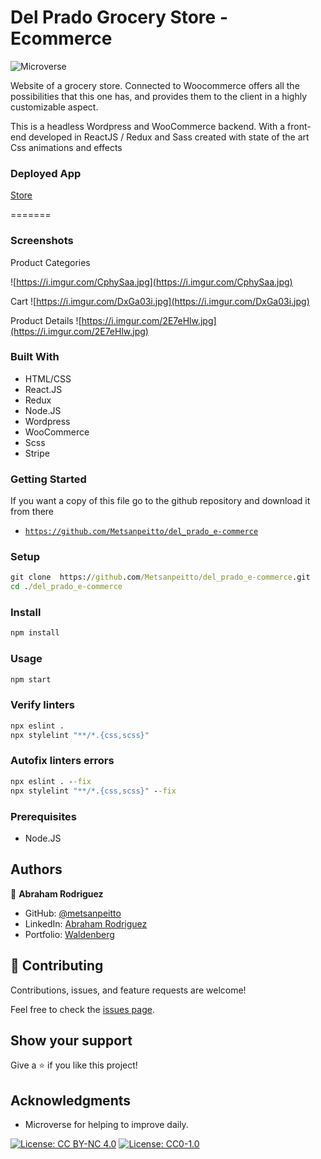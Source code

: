 # Del Prado Grocery Store - Ecommerce 

![Microverse](https://img.shields.io/website?url=https%3A%2F%2Fimg.shields.io%2Fwebsite%2Fhttp%2Fwww.waldenberginc.com%2Findex.html.svg.)

 Website of a grocery store. Connected to Woocommerce offers all the possibilities that this one has, and 
provides them to the client in a highly customizable aspect.

 This is a headless Wordpress and WooCommerce backend. With a front-end developed in ReactJS / Redux and Sass created with state of the art Css animations and effects



### Deployed App

[Store](https://waldenberginc.com/)

=======

### Screenshots

Product Categories

![https://i.imgur.com/CphySaa.jpg](https://i.imgur.com/CphySaa.jpg)

Cart
![https://i.imgur.com/DxGa03i.jpg](https://i.imgur.com/DxGa03i.jpg)

Product Details
![https://i.imgur.com/2E7eHlw.jpg](https://i.imgur.com/2E7eHlw.jpg)


### Built With 

- HTML/CSS
- React.JS
- Redux
- Node.JS
- Wordpress
- WooCommerce
- Scss
- Stripe

### Getting Started

If you want a copy of this file go to the github repository and download it from there

- [`https://github.com/Metsanpeitto/del_prado_e-commerce`](https://github.com/Metsanpeitto/del_prado_e-commerce)


### Setup

```cmd
git clone  https://github.com/Metsanpeitto/del_prado_e-commerce.git
cd ./del_prado_e-commerce
```

### Install

```cmd
npm install
```

### Usage

```cmd
npm start
```


### Verify linters

```cmd
npx eslint .
npx stylelint "**/*.{css,scss}"
```

### Autofix linters errors

```cmd
npx eslint . --fix
npx stylelint "**/*.{css,scss}" --fix
```


### Prerequisites

- Node.JS



## Authors

👤 **Abraham Rodriguez**

- GitHub: [@metsanpeitto](https://github.com/Metsanpeitto)
- LinkedIn: [Abraham Rodriguez](https://www.linkedin.com/in/abraham-rodriguez-3283a319a/)
- Portfolio: [Waldenberg](https://portfolio.waldenberginc.com)


## 🤝 Contributing

Contributions, issues, and feature requests are welcome!

Feel free to check the [issues page](../../issues/).


## Show your support

Give a ⭐️ if you like this project!


## Acknowledgments

- Microverse for helping to improve daily.


[![License: CC BY-NC 4.0](https://licensebuttons.net/l/by-nc/4.0/80x15.png)](https://creativecommons.org/licenses/by-nc/4.0/)
[![License: CC0-1.0](https://licensebuttons.net/l/zero/1.0/80x15.png)](http://creativecommons.org/publicdomain/zero/1.0/)
